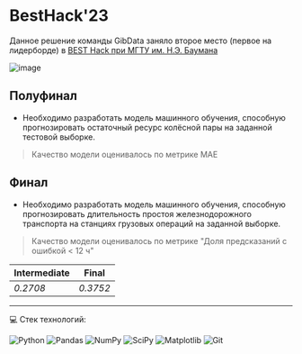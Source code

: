 # BestHack'23

Данное решение команды GibData заняло второе место (первое на лидерборде) в [BEST Hack при МГТУ им. Н.Э. Баумана](https://vk.com/besthack2023)

![image](https://i.ibb.co/x2JF24G/image.png)


## Полуфинал
* Необходимо разработать модель машинного обучения, способную
прогнозировать остаточный ресурс колёсной пары на заданной
тестовой выборке.
> Качество модели оценивалось по метрике MAE


## Финал
* Необходимо разработать модель машинного обучения, способную
прогнозировать длительность простоя железнодорожного транспорта на
станциях грузовых операций на заданной выборке.
> Качество модели оценивалось по метрике "Доля предсказаний с ошибкой < 12 ч"

Intermediate | Final
--- | ---
*0.2708* | *0.3752*

---

:computer: Стек технологий:

![Python](https://img.shields.io/badge/python-3670A0?style=for-the-badge&logo=python&logoColor=ffdd54) ![Pandas](https://img.shields.io/badge/pandas-%23150458.svg?style=for-the-badge&logo=pandas&logoColor=white) ![NumPy](https://img.shields.io/badge/numpy-%23013243.svg?style=for-the-badge&logo=numpy&logoColor=white) ![SciPy](https://img.shields.io/badge/SciPy-%230C55A5.svg?style=for-the-badge&logo=scipy&logoColor=%white) ![Matplotlib](https://img.shields.io/badge/Matplotlib-%23ffffff.svg?style=for-the-badge&logo=Matplotlib&logoColor=black) ![Git](https://img.shields.io/badge/git-%23F05033.svg?style=for-the-badge&logo=git&logoColor=white)

